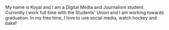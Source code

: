 My name is Koyal and I am a Digital Media and Journalism student. Currently I work full time with the Students' Union and I am working towards graduation. In my free time, I love to use social media, watch hockey and bake!